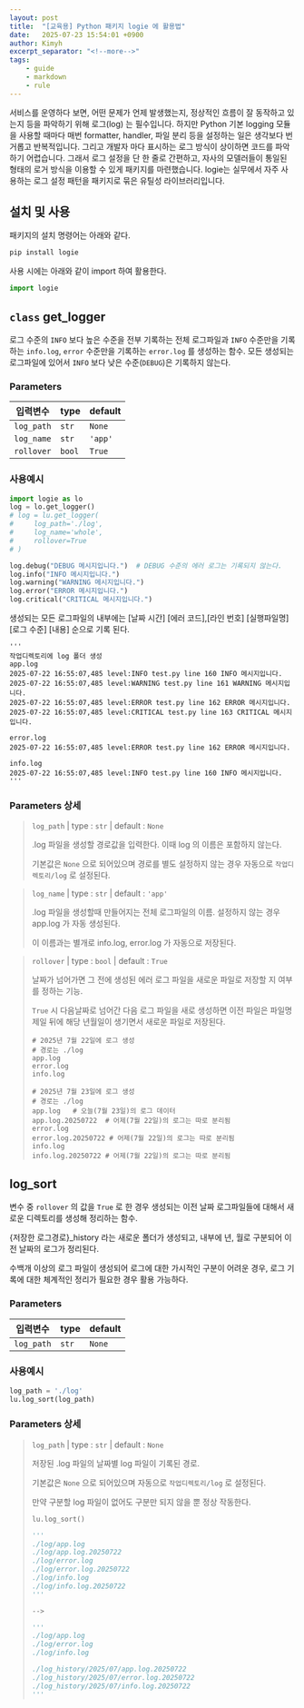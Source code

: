 ```yaml
---
layout: post
title:  "[교육용] Python 패키지 logie 에 활용법"
date:   2025-07-23 15:54:01 +0900
author: Kimyh
excerpt_separator: "<!--more-->"
tags:
    - guide
    - markdown
    - rule
---
```

서비스를 운영하다 보면, 어떤 문제가 언제 발생했는지, 정상적인 흐름이 잘 동작하고 있는지 등을 파악하기 위해 로그(log) 는 필수입니다. 하지만 Python 기본 logging 모듈을 사용할 때마다 매번 formatter, handler, 파일 분리 등을 설정하는 일은 생각보다 번거롭고 반복적입니다. 그리고 개발자 마다 표시하는 로그 방식이 상이하면 코드를 파악하기 어렵습니다. 그래서 로그 설정을 단 한 줄로 간편하고, 자사의 모델러들이 통일된 형태의 로거 방식을 이용할 수 있게  패키지를 마련했습니다. logie는 실무에서 자주 사용하는 로그 설정 패턴을 패키지로 묶은 유틸성 라이브러리입니다.
<!--more-->

## 설치 및 사용
패키지의 설치 명령어는 아래와 같다.

```bash
pip install logie
```

사용 시에는 아래와 같이 import 하여 활용한다.

```python
import logie
```

## `class` get_logger

로그 수준의 `INFO` 보다 높은 수준을 전부 기록하는 전체 로그파일과 `INFO` 수준만을 기록하는 `info.log`, `error` 수준만을 기록하는 `error.log` 를 생성하는 함수. 모든 생성되는 로그파일에 있어서 `INFO` 보다 낮은 수준(`DEBUG`)은 기록하지 않는다.

### Parameters
| 입력변수   | type   | default |
| ---------- | ------ | ------- |
| `log_path` | `str`  | `None`  |
| `log_name` | `str`  | `'app'` |
| `rollover` | `bool` | `True`  |

### 사용예시

```python
import logie as lo
log = lo.get_logger()
# log = lu.get_logger(
#     log_path='./log',
#     log_name='whole', 
#     rollover=True
# )

log.debug("DEBUG 메시지입니다.")	# DEBUG 수준의 에러 로그는 기록되지 않는다.
log.info("INFO 메시지입니다.")
log.warning("WARNING 메시지입니다.")
log.error("ERROR 메시지입니다.")
log.critical("CRITICAL 메시지입니다.")
```

생성되는 모든 로그파일의 내부에는 [날짜 시간] [에러 코드],[라인 번호] [실행파일명] [로그 수준] [내용] 순으로 기록 된다. 

```
'''
작업디렉토리에 log 폴더 생성
app.log
2025-07-22 16:55:07,485 level:INFO test.py line 160 INFO 메시지입니다.
2025-07-22 16:55:07,485 level:WARNING test.py line 161 WARNING 메시지입니다.
2025-07-22 16:55:07,485 level:ERROR test.py line 162 ERROR 메시지입니다.
2025-07-22 16:55:07,485 level:CRITICAL test.py line 163 CRITICAL 메시지입니다.

error.log
2025-07-22 16:55:07,485 level:ERROR test.py line 162 ERROR 메시지입니다.

info.log
2025-07-22 16:55:07,485 level:INFO test.py line 160 INFO 메시지입니다.
'''
```
### Parameters 상세

> `log_path`  | type : `str` | default : `None`
>
> .log 파일을 생성할 경로값을 입력한다. 이때 log 의 이름은 포함하지 않는다.
>
> 기본값은 `None` 으로 되어있으며 경로를 별도 설정하지 않는 경우 자동으로 `작업디렉토리/log` 로 설정된다.


> `log_name` | type : `str` | default : `'app'`
>
> .log 파일을 생성할때 만들어지는 전체 로그파일의 이름. 설정하지 않는 경우 app.log 가 자동 생성된다.
>
> 이 이름과는 별개로 info.log, error.log 가 자동으로 저장된다.


> `rollover` | type : `bool` | default : `True`
>
> 날짜가 넘어가면 그 전에 생성된 에러 로그 파일을 새로운 파일로 저장할 지 여부를 정하는 기능.
>
> `True` 시 다음날짜로 넘어간 다음 로그 파일을 새로 생성하면 이전 파일은 파일명 제일 뒤에 해당 년월일이 생기면서 새로운 파일로 저장된다.
>
> ```
> # 2025년 7월 22일에 로그 생성
> # 경로는 ./log
> app.log
> error.log
> info.log
> 
> # 2025년 7월 23일에 로그 생성
> # 경로는 ./log
> app.log	# 오늘(7월 23일)의 로그 데이터
> app.log.20250722  # 어제(7월 22일)의 로그는 따로 분리됨
> error.log
> error.log.20250722 # 어제(7월 22일)의 로그는 따로 분리됨
> info.log 
> info.log.20250722 # 어제(7월 22일)의 로그는 따로 분리됨
> ```


## log_sort

변수 중 `rollover` 의 값을 `True` 로 한 경우 생성되는 이전 날짜 로그파일들에 대해서 새로운 디렉토리를 생성해 정리하는 함수.

{저장한 로그경로}_history 라는 새로운 폴더가 생성되고, 내부에 년, 월로 구분되어 이전 날짜의 로그가 정리된다.

수백개 이상의 로그 파일이 생성되어 로그에 대한 가시적인 구분이 어려운 경우, 로그 기록에 대한 체계적인 정리가 필요한 경우 활용 가능하다.

### Parameters

| 입력변수   | type  | default |
| ---------- | ----- | ------- |
| `log_path` | `str` | `None`  |

### 사용예시
```python
log_path = './log'
lu.log_sort(log_path)
```

### Parameters 상세

> `log_path` | type : `str` | default : `None`
>
> 저장된 .log 파일의 날짜별 log 파일이 기록된 경로. 
>
> 기본값은 `None` 으로 되어있으며 자동으로 `작업디렉토리/log` 로 설정된다.
>
> 만약 구분할 log 파일이 없어도 구분만 되지 않을 뿐 정상 작동한다.
>
> ```python
> lu.log_sort()
> ```
>
> ```python
> '''
> ./log/app.log
> ./log/app.log.20250722
> ./log/error.log
> ./log/error.log.20250722
> ./log/info.log 
> ./log/info.log.20250722
> '''
> 
> -->
> 
> '''
> ./log/app.log
> ./log/error.log
> ./log/info.log 
> 
> ./log_history/2025/07/app.log.20250722
> ./log_history/2025/07/error.log.20250722
> ./log_history/2025/07/info.log.20250722
> '''
> ```
